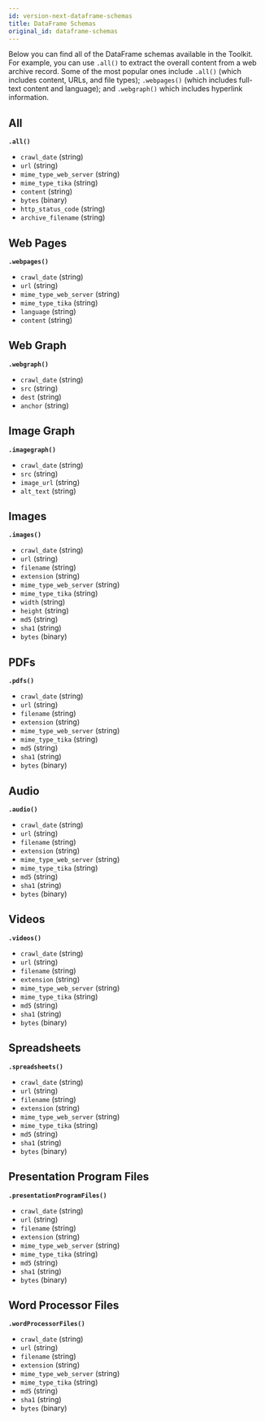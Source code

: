 ```yaml
---
id: version-next-dataframe-schemas
title: DataFrame Schemas
original_id: dataframe-schemas
---
```


Below you can find all of the DataFrame schemas available in the Toolkit. For
example, you can use `.all()` to extract the overall content from a web archive
record. Some of the most popular ones include `.all()` (which includes content,
URLs, and file types); `.webpages()` (which includes full-text content and
language); and `.webgraph()` which includes hyperlink information.

## All

**`.all()`**

- `crawl_date` (string)
- `url` (string)
- `mime_type_web_server` (string)
- `mime_type_tika` (string)
- `content` (string)
- `bytes` (binary)
- `http_status_code` (string)
- `archive_filename` (string)

## Web Pages

**`.webpages()`**

- `crawl_date` (string)
- `url` (string)
- `mime_type_web_server` (string)
- `mime_type_tika` (string)
- `language` (string)
- `content` (string)

## Web Graph

**`.webgraph()`**

- `crawl_date` (string)
- `src` (string)
- `dest` (string)
- `anchor` (string)

## Image Graph

**`.imagegraph()`**

- `crawl_date` (string)
- `src` (string)
- `image_url` (string)
- `alt_text` (string)

## Images

**`.images()`**

- `crawl_date` (string)
- `url` (string)
- `filename` (string)
- `extension` (string)
- `mime_type_web_server` (string)
- `mime_type_tika` (string)
- `width` (string)
- `height` (string)
- `md5` (string)
- `sha1` (string)
- `bytes` (binary)

## PDFs

**`.pdfs()`**

- `crawl_date` (string)
- `url` (string)
- `filename` (string)
- `extension` (string)
- `mime_type_web_server` (string)
- `mime_type_tika` (string)
- `md5` (string)
- `sha1` (string)
- `bytes` (binary)

## Audio

**`.audio()`**

- `crawl_date` (string)
- `url` (string)
- `filename` (string)
- `extension` (string)
- `mime_type_web_server` (string)
- `mime_type_tika` (string)
- `md5` (string)
- `sha1` (string)
- `bytes` (binary)

## Videos

**`.videos()`**

- `crawl_date` (string)
- `url` (string)
- `filename` (string)
- `extension` (string)
- `mime_type_web_server` (string)
- `mime_type_tika` (string)
- `md5` (string)
- `sha1` (string)
- `bytes` (binary)

## Spreadsheets

**`.spreadsheets()`**

- `crawl_date` (string)
- `url` (string)
- `filename` (string)
- `extension` (string)
- `mime_type_web_server` (string)
- `mime_type_tika` (string)
- `md5` (string)
- `sha1` (string)
- `bytes` (binary)

## Presentation Program Files

**`.presentationProgramFiles()`**

- `crawl_date` (string)
- `url` (string)
- `filename` (string)
- `extension` (string)
- `mime_type_web_server` (string)
- `mime_type_tika` (string)
- `md5` (string)
- `sha1` (string)
- `bytes` (binary)

## Word Processor Files

**`.wordProcessorFiles()`**

- `crawl_date` (string)
- `url` (string)
- `filename` (string)
- `extension` (string)
- `mime_type_web_server` (string)
- `mime_type_tika` (string)
- `md5` (string)
- `sha1` (string)
- `bytes` (binary)
